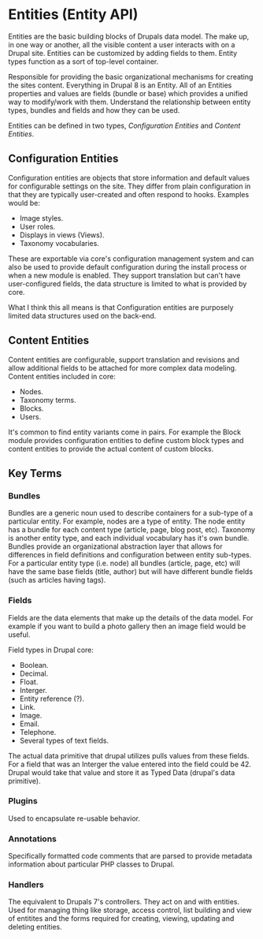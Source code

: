 # Entities \(Entity API\)

Entities are the basic building blocks of Drupals data model. The make up, in one way or another, all the visible content a user interacts with on a Drupal site. Entities can be customized by adding fields to them. Entity types function as a sort of top-level container.

Responsible for providing the basic organizational mechanisms for  creating the sites content. Everything in Drupal 8 is an Entity. All of an Entities properties and values are fields \(bundle or base\) which provides a unified way to modify/work with them. Understand the relationship between entity types, bundles and fields and how they can be used.

Entities can be defined in two types, _Configuration Entities_ and _Content Entities_.

## Configuration Entities

Configuration entities are objects that store information and default values for configurable settings on the site. They differ from plain configuration in that they are typically user-created and often respond to hooks. Examples would be:

* Image styles.
* User roles.
* Displays in views \(Views\).
* Taxonomy vocabularies.

These are exportable via core's configuration management system and can also be used to provide default configuration during the install process or when a new module is enabled. They support translation but can't have user-configured fields, the data structure is limited to what is provided by core.

What I think this all means is that Configuration entities are purposely limited data structures used on the back-end.

## Content Entities

Content entities are configurable, support translation and revisions and allow additional fields to be attached for more complex data modeling. Content entities included in core:

* Nodes.
* Taxonomy terms.
* Blocks.
* Users.

It's common to find entity variants come in pairs. For example the Block module provides configuration entities to define custom block types and content entities to provide the actual content of custom blocks.

## Key Terms

### Bundles

Bundles are a generic noun used to describe containers for a sub-type of a particular entity. For example, nodes are a type of entity. The node entity has a bundle for each content type \(article, page, blog post, etc\). Taxonomy is another entity type, and each individual vocabulary has it's own bundle. Bundles provide an organizational abstraction layer that allows for differences in field definitions and configuration between entity sub-types. For a particular entity type \(i.e. node\) all bundles \(article, page, etc\) will have the same base fields \(title, author\) but will have different bundle fields \(such as articles having tags\).

### Fields

Fields are the data elements that make up the details of the data model. For example if you want to build a photo gallery then an image field would be useful.

Field types in Drupal core:

* Boolean.
* Decimal.
* Float.
* Interger.
* Entity reference \(?\).
* Link.
* Image.
* Email.
* Telephone.
* Several types of text fields.

The actual data primitive that drupal utilizes pulls values from these fields. For a field that was an Interger the value entered into the field could be 42. Drupal would take that value and store it as Typed Data \(drupal's data primitive\).

### Plugins

Used to encapsulate re-usable behavior.

### Annotations

Specifically formatted code comments that are parsed to provide metadata information about particular PHP classes to Drupal.

### Handlers

The equivalent to Drupals 7's controllers. They act on and with entities. Used for managing thing like storage, access control, list building and view of entitites and the forms required for creating, viewing, updating and deleting entities.


